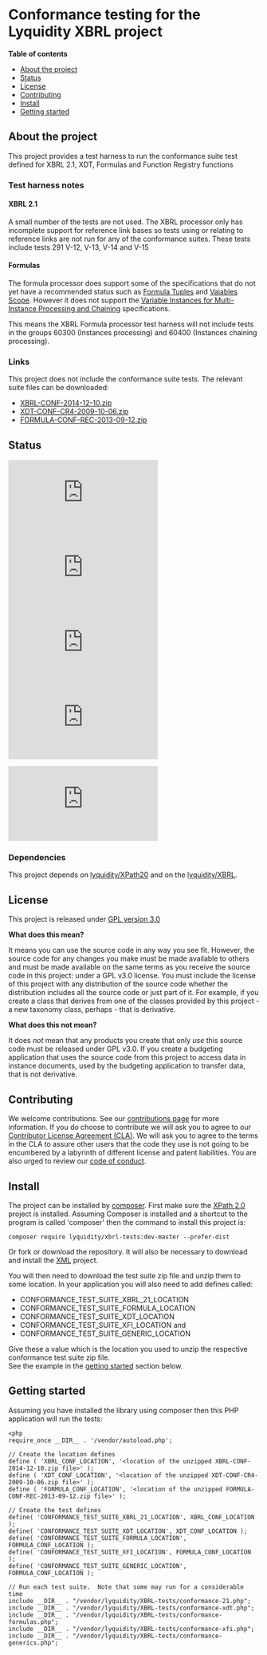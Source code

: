 # Conformance testing for the Lyquidity XBRL project

**Table of contents**
* [About the project](#about-the-project)
* [Status](#status)
* [License](#license)
* [Contributing](#contributing)
* [Install](#install)
* [Getting started](#getting-started)

## About the project

This project provides a test harness to run the conformance suite test defined for XBRL 2.1, XDT, Formulas and Function Registry functions

### Test harness notes

#### XBRL 2.1

A small number of the tests are not used.  The XBRL processor only has incomplete support for reference link bases so tests using or relating to 
reference links are not run for any of the conformance suites.  These tests include tests 291 V-12, V-13, V-14 and V-15

#### Formulas

The formula processor does support some of the specifications that do not yet have a recommended status such as 
[Formula Tuples](http://www.xbrl.org/Specification/formulaTuples/CR-2011-11-30/formulaTuples-CR-2011-11-30.html)
and [Vaiables Scope](http://www.xbrl.org/Specification/variables-scope/CR-2011-11-30/variables-scope-CR-2011-11-30.html).  However it
does not support the [Variable Instances for Multi-Instance Processing and Chaining](http://www.xbrl.org/specification/instances/cr-2012-10-03/instances-cr-2012-10-03.html) specifications.

This means the XBRL Formula processor test harness will not include tests in the groups 60300 (Instances processing) and 60400 (Instances chaining processing).

### Links

This project does not include the conformance suite tests.  The relevant suite files can be downloaded:

* [XBRL-CONF-2014-12-10.zip](http://www.xbrl.org/2014/XBRL-CONF-2014-12-10.zip)
* [XDT-CONF-CR4-2009-10-06.zip](http://www.xbrl.org/2009/xdt-conf-cr4-2009-10-06.zip)
* [FORMULA-CONF-REC-2013-09-12.zip](http://www.xbrl.org/specification/formula/rec-2011-10-24/conformance/formula-conf-rec-2013-09-12.zip)

## Status

![XBRL 2.1 conformance](https://www.xbrlquery.com/tests/status.php?test=conformance_21&x=y "XBRL 2.1 conformance suite tests")
![XBRL dimensions conformance](https://www.xbrlquery.com/tests/status.php?test=conformance_xdt&x=y "XBRL Dimensions conformance suite tests")
![XBRL functions registry conformance](https://www.xbrlquery.com/tests/status.php?test=conformance_functions&x=y "XBRL functions registry conformance suite tests")
![XBRL Formulas conformance](https://www.xbrlquery.com/tests/status.php?test=conformance_formulas&x=y "XBRL Formulas conformance suite tests")

![Build status last run date](https://www.xbrlquery.com/tests/status.php?test=date "The date of the last run")

### Dependencies

This project depends on [lyquidity/XPath20](https://github.com/bseddon/XPath20) and on the [lyquidity/XBRL](https://github.com/beseddon/XBRL).

## License

This project is released under [GPL version 3.0](LICENCE)

**What does this mean?**

It means you can use the source code in any way you see fit.  However, the source code for any changes you make must be made available to others and must be made
available on the same terms as you receive the source code in this project: under a GPL v3.0 license.  You must include the license of this project with any
distribution of the source code whether the distribution includes all the source code or just part of it.  For example, if you create a class that derives 
from one of the classes provided by this project - a new taxonomy class, perhaps - that is derivative.

**What does this not mean?**

It does *not* mean that any products you create that only *use* this source code must be released under GPL v3.0.  If you create a budgeting application that uses
the source code from this project to access data in instance documents, used by the budgeting application to transfer data, that is not derivative. 

## Contributing

We welcome contributions.  See our [contributions page](https://gist.github.com/bseddon/cfe04753192087c82766bee583f519aa) for more information.  If you do choose
to contribute we will ask you to agree to our [Contributor License Agreement (CLA)](https://gist.github.com/bseddon/cfe04753192087c82766bee583f519aa).  We will 
ask you to agree to the terms in the CLA to assure other users that the code they use is not going to be encumbered by a labyrinth of different license and patent 
liabilities.  You are also urged to review our [code of conduct](CODE_OF_CONDUCT.md).

## Install

The project can be installed by [composer](https://getcomposer.org/).  First make sure the [XPath 2.0](https;//github.com/bseddon/XPath20) project is installed.
Assuming Composer is installed and a shortcut to the program is called 'composer' then the command to install this project is:

```
composer require lyquidity/xbrl-tests:dev-master --prefer-dist
```

Or fork or download the repository.  It will also be necessary to download and install the [XML](https://github.com/bseddon/XBRL) project.

You will then need to download the test suite zip file and unzip them to some location.  In your application you will also need to add 
defines called:
* CONFORMANCE_TEST_SUITE_XBRL_21_LOCATION
* CONFORMANCE_TEST_SUITE_FORMULA_LOCATION
* CONFORMANCE_TEST_SUITE_XDT_LOCATION
* CONFORMANCE_TEST_SUITE_XFI_LOCATION and
* CONFORMANCE_TEST_SUITE_GENERIC_LOCATION

Give these a value which is the location you used to unzip the respective conformance test suite zip file.  
See the example in the [getting started](#getting-started) section below. 

## Getting started

Assuming you have installed the library using composer then this PHP application will run the tests:

```
<php
require_once __DIR__ . '/vendor/autoload.php';

// Create the location defines
define ( 'XBRL_CONF_LOCATION', '<location of the unzipped XBRL-CONF-2014-12-10.zip file>' );
define ( 'XDT_CONF_LOCATION', '<location of the unzipped XDT-CONF-CR4-2009-10-06.zip file>' );
define ( 'FORMULA_CONF_LOCATION', '<location of the unzipped FORMULA-CONF-REC-2013-09-12.zip file>' );

// Create the test defines
define( 'CONFORMANCE_TEST_SUITE_XBRL_21_LOCATION', XBRL_CONF_LOCATION );
define( 'CONFORMANCE_TEST_SUITE_XDT_LOCATION', XDT_CONF_LOCATION );
define( 'CONFORMANCE_TEST_SUITE_FORMULA_LOCATION', FORMULA_CONF_LOCATION );
define( 'CONFORMANCE_TEST_SUITE_XFI_LOCATION', FORMULA_CONF_LOCATION );
define( 'CONFORMANCE_TEST_SUITE_GENERIC_LOCATION', FORMULA_CONF_LOCATION );

// Run each test suite.  Note that some may run for a considerable time
include __DIR__ . "/vendor/lyquidity/XBRL-tests/conformance-21.php";
include __DIR__ . "/vendor/lyquidity/XBRL-tests/conformance-xdt.php";
include __DIR__ . "/vendor/lyquidity/XBRL-tests/conformance-formulas.php";
include __DIR__ . "/vendor/lyquidity/XBRL-tests/conformance-xfi.php";
include __DIR__ . "/vendor/lyquidity/XBRL-tests/conformance-generics.php";
```
